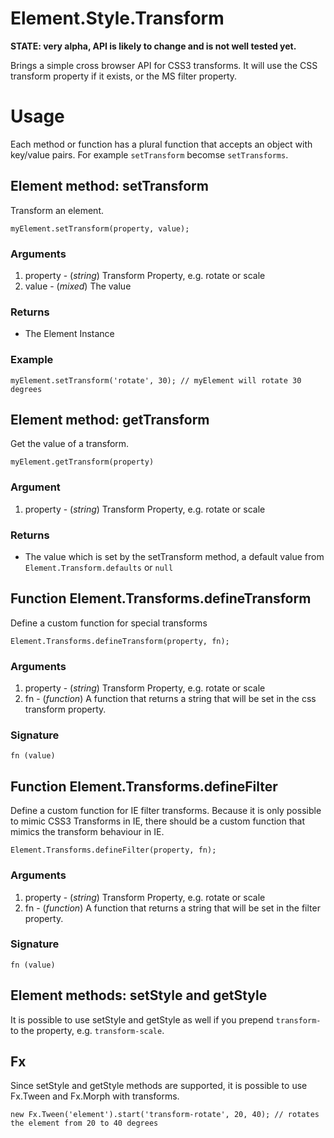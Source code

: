 Element.Style.Transform
=======================

**STATE: very alpha, API is likely to change and is not well tested yet.**

Brings a simple cross browser API for CSS3 transforms. It will use the CSS transform property if it exists, or the MS filter property.

Usage
=====

Each method or function has a plural function that accepts an object with key/value pairs. For example `setTransform` becomse `setTransforms`.

Element method: setTransform
----------------------------

Transform an element.

	myElement.setTransform(property, value);

### Arguments

1. property - (*string*) Transform Property, e.g. rotate or scale
2. value - (*mixed*) The value

### Returns

- The Element Instance

### Example

	myElement.setTransform('rotate', 30); // myElement will rotate 30 degrees


Element method: getTransform
----------------------------

Get the value of a transform.

	myElement.getTransform(property)

### Argument

1. property - (*string*) Transform Property, e.g. rotate or scale

### Returns

- The value which is set by the setTransform method, a default value from `Element.Transform.defaults` or `null`


Function Element.Transforms.defineTransform
-------------------------------------------

Define a custom function for special transforms

	Element.Transforms.defineTransform(property, fn);

### Arguments

1. property - (*string*) Transform Property, e.g. rotate or scale
2. fn - (*function*) A function that returns a string that will be set in the css transform property.

### Signature

	fn (value)

Function Element.Transforms.defineFilter
----------------------------------------

Define a custom function for IE filter transforms. Because it is only possible to mimic CSS3 Transforms in IE, there 
should be a custom function that mimics the transform behaviour in IE.

	Element.Transforms.defineFilter(property, fn);

### Arguments

1. property - (*string*) Transform Property, e.g. rotate or scale
2. fn - (*function*) A function that returns a string that will be set in the filter property.

### Signature

	fn (value)



Element methods: setStyle and getStyle
--------------------------------------

It is possible to use setStyle and getStyle as well if you prepend `transform-` to the property, e.g. `transform-scale`.

Fx
--

Since setStyle and getStyle methods are supported, it is possible to use Fx.Tween and Fx.Morph with transforms.

	new Fx.Tween('element').start('transform-rotate', 20, 40); // rotates the element from 20 to 40 degrees



